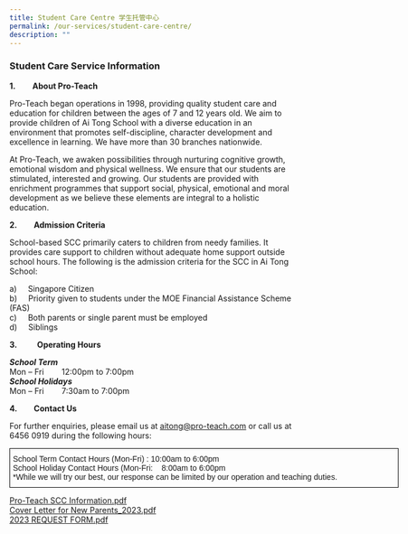 ```yaml
---
title: Student Care Centre 学生托管中心
permalink: /our-services/student-care-centre/
description: ""
---
```

### Student Care Service Information

**1\.         About Pro-Teach**

Pro-Teach began operations in 1998, providing quality student care and education for children between the ages of 7 and 12 years old. We aim to provide children of Ai Tong School with a diverse education in an environment that promotes self-discipline, character development and excellence in learning. We have more than 30 branches nationwide.

At Pro-Teach, we awaken possibilities through nurturing cognitive growth, emotional wisdom and physical wellness. We ensure that our students are stimulated, interested and growing. Our students are provided with enrichment programmes that support social, physical, emotional and moral development as we believe these elements are integral to a holistic education.

**2\.         Admission Criteria**

School-based SCC primarily caters to children from needy families. It provides care support to children without adequate home support outside school hours. The following is the admission criteria for the SCC in Ai Tong School:

a)     Singapore Citizen   
b)     Priority given to students under the MOE Financial Assistance Scheme (FAS)  
c)     Both parents or single parent must be employed   
d)     Siblings

  

**3\.**         **Operating Hours**   

_**School Term**_    
Mon – Fri        12:00pm to 7:00pm      
_**School Holidays**_   
Mon – Fri        7:30am to 7:00pm     

  

**4\.         Contact Us**

For further enquiries, please email us at [aitong@pro-teach.com](mailto:aitong@pro-teach.com) or call us at 6456 0919 during the following hours:

<style type="text/css">
.tg  {border-collapse:collapse;border-spacing:0;margin:0px auto;}
.tg td{border-color:black;border-style:solid;border-width:1px;font-family:Arial, sans-serif;font-size:14px;
  overflow:hidden;padding:10px 5px;word-break:normal;}
.tg th{border-color:black;border-style:solid;border-width:1px;font-family:Arial, sans-serif;font-size:14px;
  font-weight:normal;overflow:hidden;padding:10px 5px;word-break:normal;}
.tg .tg-0lax{text-align:left;vertical-align:top}
</style>
<table class="tg" style="undefined;table-layout: fixed; width: 688px">
<colgroup>
<col style="width: 688px">
</colgroup>
<tbody>
  <tr>
    <td class="tg-0lax">School Term Contact Hours (Mon-Fri) :      10:00am to 6:00pm  <br>School Holiday Contact Hours (Mon-Fri:  &nbsp;&nbsp;&nbsp;8:00am to 6:00pm <br>*While we will try our best, our response can be limited by our operation and teaching duties.</td>
  </tr>
</tbody>
</table>


  
[Pro-Teach SCC Information.pdf](/files/Pro-Teach%20SCC%20Information.pdf)  
[Cover Letter for New Parents\_2023.pdf](/files/Cover%20Letter%20for%20New%20Parents_2023.pdf)   
[2023 REQUEST FORM.pdf](/files/2023%20REQUEST%20FORM.pdf)